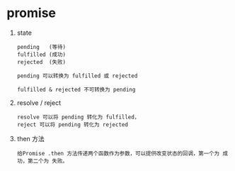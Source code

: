 # promise

1.  state

        pending   (等待)
        fulfilled (成功)
        rejected  (失败)

        pending 可以转换为 fulfilled 或 rejected

        fulfilled & rejected 不可转换为 pending

2.  resolve / reject

        resolve 可以将 pending 转化为 fulfilled，
        reject 可以将 pending 转化为 rejected

3.  then 方法

        给Promise .then 方法传递两个函数作为参数，可以提供改变状态的回调，第一个为 成功，第二个为 失败。
